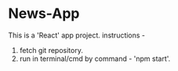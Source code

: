 # News-App
This is a 'React' app project.
instructions -  
1. fetch git repository.
2. run in terminal/cmd by command - 'npm start'.
